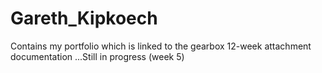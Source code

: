# Gareth_Kipkoech
Contains my portfolio which is linked to the gearbox  12-week attachment documentation
...Still in progress (week 5)